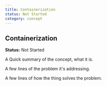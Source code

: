 ```yaml
---
title: Containerization
status: Not Started
category: concept
---
```

## Containerization

**Status:** Not Started

A Quick summary of the concept, what it is.

A few lines of the problem it's addressing.

A few lines of how the thing solves the problem.

